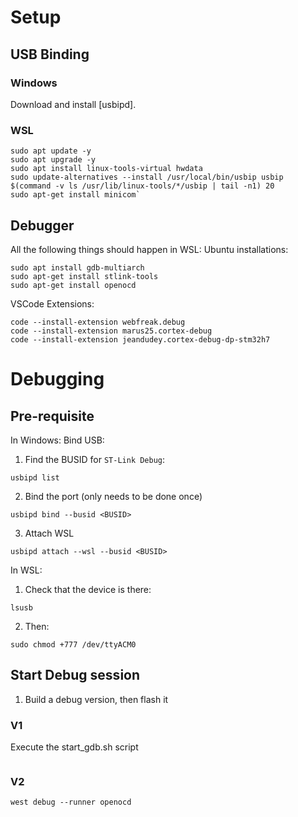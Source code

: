 # Setup
## USB Binding
### Windows
Download and install [usbipd]. 
### WSL
```
sudo apt update -y
sudo apt upgrade -y
sudo apt install linux-tools-virtual hwdata
sudo update-alternatives --install /usr/local/bin/usbip usbip $(command -v ls /usr/lib/linux-tools/*/usbip | tail -n1) 20
sudo apt-get install minicom`
```
## Debugger
All the following things should happen in WSL:
Ubuntu installations:
```
sudo apt install gdb-multiarch
sudo apt-get install stlink-tools
sudo apt-get install openocd
```
VSCode Extensions:
```
code --install-extension webfreak.debug
code --install-extension marus25.cortex-debug
code --install-extension jeandudey.cortex-debug-dp-stm32h7
```

# Debugging
## Pre-requisite
In Windows: Bind USB:
1. Find the BUSID for `ST-Link Debug`:
```
usbipd list
```
2. Bind the port (only needs to be done once)
```
usbipd bind --busid <BUSID>
```
3. Attach WSL
```
usbipd attach --wsl --busid <BUSID>
```
In WSL:
1. Check that the device is there:
```
lsusb
```
2. Then:
```
sudo chmod +777 /dev/ttyACM0
```

## Start Debug session
1. Build a debug version, then flash it
### V1
Execute the start_gdb.sh script
```

```
### V2
```
west debug --runner openocd
```
